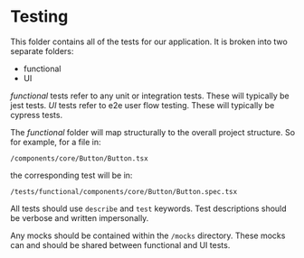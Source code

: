 # Testing

This folder contains all of the tests for our application. It is broken into two separate folders:

- functional
- UI

_functional_ tests refer to any unit or integration tests. These will typically be jest tests.
_UI_ tests refer to e2e user flow testing. These will typically be cypress tests.

The _functional_ folder will map structurally to the overall project structure. So for example, for a file in:

```
/components/core/Button/Button.tsx
```

the corresponding test will be in:

```
/tests/functional/components/core/Button/Button.spec.tsx
```

All tests should use `describe` and `test` keywords. Test descriptions should be verbose and written impersonally.

Any mocks should be contained within the `/mocks` directory. These mocks can and should be shared between functional and UI tests.
